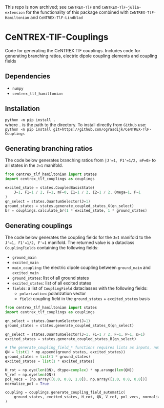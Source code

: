 This repo is now archived; see `CeNTREX-TlF` and `CeNTREX-TlF-julia-extension` for the functionality of this package combined with `CeNTREX-TlF-Hamiltonian` and `CeNTREX-TlF-Lindblad`

# CeNTREX-TlF-Couplings
Code for generating the CeNTREX TlF couplings. 
Includes code for generating branching ratios, electric dipole coupling elements and coupling fields

## Dependencies
* `numpy`
* `centrex_tlf_hamiltonian`

## Installation
`python -m pip install .`  
where `.` is the path to the directory. To install directly from `Github` use:  
`python -m pip install git+https://github.com/ograsdijk/CeNTREX-TlF-Couplings`

## Generating branching ratios
The code below generates branching ratios from `|J'=1, F1'=1/2, mF=0>` to all states in the `J=1` manifold.
```Python
from centrex_tlf_hamiltonian import states
import centrex_tlf_couplings as couplings

excited_state = states.CoupledBasisState(
    J=1, F1=1 / 2, F=1, mF=0, I1=1 / 2, I2=1 / 2, Omega=1, P=1
)
qn_select = states.QuantumSelector(J=1)
ground_states = states.generate_coupled_states_X(qn_select)
br = couplings.calculate_br(1 * excited_state, 1 * ground_states)
```

## Generating couplings
The code below generates the coupling fields for the `J=1` manifold to the `J'=1, F1'=1/2, F'=1` manifold. The returned value is a dataclass `CouplingFields` containing the following fields:  
* `ground_main`
* `excited_main`
* `main_coupling`: the electric dipole coupling between `ground_main` and `excited_main`
* `ground_states`: list of all ground states
* `excited_states`: list of all excited states
* `fields`: a list of `CouplingField` dataclasses with the following fields:  
  * `polarization`: polarization vector
  * `field`: coupling field in the `ground_states` + `excited_states` basis

```Python
from centrex_tlf_hamiltonian import states
import centrex_tlf_couplings as couplings

qn_select = states.QuantumSelector(J=1)
ground_states = states.generate_coupled_states_X(qn_select)

qn_select = states.QuantumSelector(J=1, F1=1 / 2, F=1, P=1, Ω=1)
excited_states = states.generate_coupled_states_B(qn_select)

# the generate_coupling_field_* functions requires lists as inputs, not np.ndarrays
QN = list(1 * np.append(ground_states, excited_states))
ground_states = list(1 * ground_states)
excited_states = list(1 * excited_states)

H_rot = np.eye(len(QN), dtype=complex) * np.arange(len(QN))
V_ref = np.eye(len(QN))
pol_vecs = [np.array([0.0, 0.0, 1.0]), np.array([1.0, 0.0, 0.0])]
normalize_pol = True

coupling = couplings.generate_coupling_field_automatic(
    ground_states, excited_states, H_rot, QN, V_ref, pol_vecs, normalize_pol
)
```
